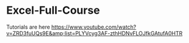 # Excel-Full-Course
Tutorials are here
https://www.youtube.com/watch?v=ZRD3fuUQs9E&amp;list=PLYVcyg3AF-zthHDNvFLOJfkGAtufA0HTR
